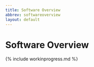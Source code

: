 ```yaml
---
title: Software Overview
abbrev: softwareoverview
layout: default
---
```

# Software Overview

{% include workinprogress.md %}
